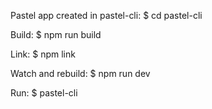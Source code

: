 Pastel app created in pastel-cli:
$ cd pastel-cli

Build:
$ npm run build

Link:
$ npm link

Watch and rebuild:
$ npm run dev

Run:
$ pastel-cli
